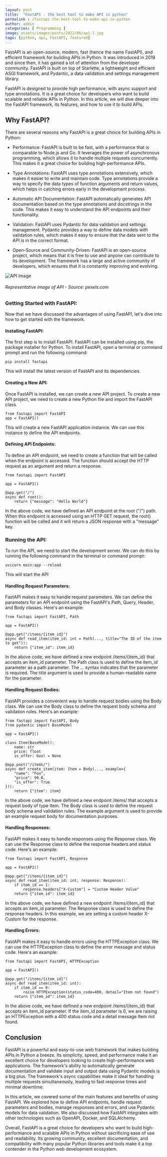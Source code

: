 ```yaml
---
layout: post
title:  "FastAPI - the best tool to make API in python"
permalink : /fastapi-the-best-tool-to-make-api-in-python
author: admin
categories: [ Programming ]
image: assets/images/posts/2022/06/api-1.jpg
tags: [python, api, FastAPI, featured]
---
```



FastAPI is an open-source, modern, fast (hence the name FastAPI), and efficient framework for building APIs in Python. It was introduced in 2019 and since then, it has gained a lot of attention from the developer community. FastAPI is built on top of Starlette, a lightweight and efficient ASGI framework, and Pydantic, a data validation and settings management library.

FastAPI is designed to provide high performance, with async support and type annotations. It is a great choice for developers who want to build scalable and reliable APIs in Python. In this article, we will dive deeper into the FastAPI framework, its features, and how to use it to build APIs.

## Why FastAPI?

There are several reasons why FastAPI is a great choice for building APIs in Python:

- Performance: FastAPI is built to be fast, with a performance that is comparable to Node.js and Go. It leverages the power of asynchronous programming, which allows it to handle multiple requests concurrently. This makes it a great choice for building high-performance APIs.

- Type Annotations: FastAPI uses type annotations extensively, which makes it easier to write and maintain code. Type annotations provide a way to specify the data types of function arguments and return values, which helps in catching errors early in the development process.

- Automatic API Documentation: FastAPI automatically generates API documentation based on the type annotations and docstrings in the code. This makes it easy to understand the API endpoints and their functionality.

- Validation: FastAPI uses Pydantic for data validation and settings management. Pydantic provides a way to define data models with validation rules, which makes it easy to ensure that the data sent to the API is in the correct format.

- Open-Source and Community-Driven: FastAPI is an open-source project, which means that it is free to use and anyone can contribute to its development. The framework has a large and active community of developers, which ensures that it is constantly improving and evolving.

![API Image](assets/images/posts/2022/06/api-2.jpg "API Image")
###### *Representative image of API - Source: pexels.com*

### Getting Started with FastAPI:

Now that we have discussed the advantages of using FastAPI, let's dive into how to get started with the framework.

#### Installing FastAPI:
The first step is to install FastAPI. FastAPI can be installed using pip, the package installer for Python. To install FastAPI, open a terminal or command prompt and run the following command: 

    pip install fastapi

This will install the latest version of FastAPI and its dependencies.

#### Creating a New API:
Once FastAPI is installed, we can create a new API project. To create a new API project, we need to create a new Python file and import the FastAPI class.

    from fastapi import FastAPI
    app = FastAPI()
    
This will create a new FastAPI application instance. We can use this instance to define the API endpoints.

#### Defining API Endpoints:
To define an API endpoint, we need to create a function that will be called when the endpoint is accessed. The function should accept the HTTP request as an argument and return a response.
    
    from fastapi import FastAPI

    app = FastAPI()

    @app.get("/")
    async def root():
        return {"message": "Hello World"}
    
In the above code, we have defined an API endpoint at the root ("/") path. When this endpoint is accessed using an HTTP GET request, the root() function will be called and it will return a JSON response with a "message" key.

### Running the API:
To run the API, we need to start the development server. We can do this by running the following command in the terminal or command prompt:

    uvicorn main:app --reload

This will start the API

#### Handling Request Parameters:
FastAPI makes it easy to handle request parameters. We can define the parameters for an API endpoint using the FastAPI's Path, Query, Header, and Body classes. Here's an example:

    from fastapi import FastAPI, Path

    app = FastAPI()

    @app.get("/items/{item_id}")
    async def read_item(item_id: int = Path(..., title="The ID of the item to get")):
        return {"item_id": item_id}
        
In the above code, we have defined a new endpoint /items/{item_id} that accepts an item_id parameter. The Path class is used to define the item_id parameter as a path parameter. The ... syntax indicates that the parameter is required. The title argument is used to provide a human-readable name for the parameter.

#### Handling Request Bodies:
FastAPI provides a convenient way to handle request bodies using the Body class. We can use the Body class to define the request body schema and validation rules. Here's an example:

    from fastapi import FastAPI, Body
    from pydantic import BaseModel

    app = FastAPI()

    class Item(BaseModel):
        name: str
        price: float
        is_offer: bool = None

    @app.post("/items/")
    async def create_item(item: Item = Body(..., example={
        "name": "Foo",
        "price": 99.0,
        "is_offer": True
    })):
        return {"item": item}

In the above code, we have defined a new endpoint /items/ that accepts a request body of type Item. The Body class is used to define the request body schema and validation rules. The example argument is used to provide an example request body for documentation purposes.

#### Handling Responses:
FastAPI makes it easy to handle responses using the Response class. We can use the Response class to define the response headers and status code. Here's an example:

    from fastapi import FastAPI, Response

    app = FastAPI()

    @app.get("/items/{item_id}")
    async def read_item(item_id: int, response: Response):
        if item_id == 1:
            response.headers["X-Custom"] = "Custom Header Value"
        return {"item_id": item_id}

In the above code, we have defined a new endpoint /items/{item_id} that accepts an item_id parameter. The Response class is used to define the response headers. In this example, we are setting a custom header X-Custom for the response.

#### Handling Errors:
FastAPI makes it easy to handle errors using the HTTPException class. We can use the HTTPException class to define the error message and status code. Here's an example:

    from fastapi import FastAPI, HTTPException

    app = FastAPI()

    @app.get("/items/{item_id}")
    async def read_item(item_id: int):
        if item_id == 0:
            raise HTTPException(status_code=400, detail="Item not found")
        return {"item_id": item_id}

In the above code, we have defined a new endpoint /items/{item_id} that accepts an item_id parameter. If the item_id parameter is 0, we are raising an HTTPException with a 400 status code and a detail message Item not found.

## Conclusion
FastAPI is a powerful and easy-to-use web framework that makes building APIs in Python a breeze. Its simplicity, speed, and performance make it an excellent choice for developers looking to create high-performance web applications. The framework's ability to automatically generate documentation and validate input and output data using Pydantic models is a big plus. The framework's async capabilities make it ideal for handling multiple requests simultaneously, leading to fast response times and minimal downtime.

In this article, we covered some of the main features and benefits of using FastAPI. We explored how to define API endpoints, handle request parameters and bodies, manage responses and errors, and use Pydantic models for data validation. We also discussed how FastAPI integrates with other technologies such as OpenAPI, Docker, and SQLAlchemy.

Overall, FastAPI is a great choice for developers who want to build high-performance and scalable APIs in Python without sacrificing ease of use and readability. Its growing community, excellent documentation, and compatibility with many popular Python libraries and tools make it a top contender in the Python web development ecosystem.
